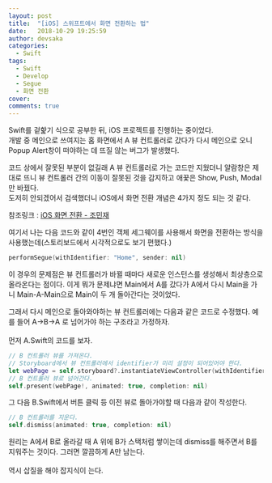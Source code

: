 ```yaml
---
layout: post
title:  "[iOS] 스위프트에서 화면 전환하는 법"
date:   2018-10-29 19:25:59
author: devsaka
categories:
  - Swift
tags:
  - Swift
  - Develop
  - Segue
  - 화면 전환
cover:
comments: true
---
```


Swift를 겉핥기 식으로 공부한 뒤, iOS 프로젝트를 진행하는 중이었다.<br>
개발 중 메인으로 쓰여지는 홈 화면에서 A 뷰 컨트롤러로 갔다가 다시 메인으로 오니 Popup Alert창이 떠야하는 데 뜨질 않는 버그가 발생했다.<br>

코드 상에서 잘못된 부분이 없길래 A 뷰 컨트롤러로 가는 코드만 지웠더니 알람창은 제대로 뜨니 뷰 컨트롤러 간의 이동이 잘못된 것을 감지하고 애꿎은 Show, Push, Modal만 바꿨다.<br>
도저히 안되겠어서 검색했더니 iOS에서 화면 전환 개념은 4가지 정도 되는 것 같다.

참조링크 : [iOS 화면 전환 - 조민재](https://medium.com/@mingdaejo/ios-%ED%99%94%EB%A9%B4-%EC%A0%84%ED%99%98-b979188a1a82)

여기서 나는 다음 코드와 같이 4번인 객체 세그웨이를 사용해서 화면을 전환하는 방식을 사용했는데(스토리보드에서 시각적으로도 보기 편했다.)
```swift
performSegue(withIdentifier: "Home", sender: nil)
```
이 경우의 문제점은 뷰 컨트롤러가 바뀔 때마다 새로운 인스턴스를 생성해서 최상층으로 올라온다는 점이다. 이게 뭐가 문제냐면 Main에서 A를 갔다가 A에서 다시 Main을 가니 Main-A-Main으로 Main이 두 개 돌아간다는 것이었다. 

그래서 다시 메인으로 돌아와야하는 뷰 컨트롤러에는 다음과 같은 코드로 수정했다.
예를 들어 A->B->A 로 넘어가야 하는 구조라고 가정하자.<br><br>
먼저 A.Swift의 코드를 보자.
```swift
// B 컨트롤러 뷰를 가져온다. 
// Storyboard에서 뷰 컨트롤러에서 identifier가 미리 설정이 되어있어야 한다. 
let webPage = self.storyboard?.instantiateViewController(withIdentifier: "WebPageView")
// B 컨트롤러 뷰로 넘어간다.
self.present(webPage!, animated: true, completion: nil)
```

그 다음 B.Swift에서 버튼 클릭 등 이전 뷰로 돌아가야할 때 다음과 같이 작성한다.
```swift
// B 컨트롤러를 지운다.
self.dismiss(animated: true, completion: nil)
```

원리는 A에서 B로 올라갈 때 A 위에 B가 스택처럼 쌓이는데 dismiss를 해주면서 B를 지워주는 것이다. 그러면 깔끔하게 A만 남는다.<br><br>
역시 삽질을 해야 잡지식이 는다.


